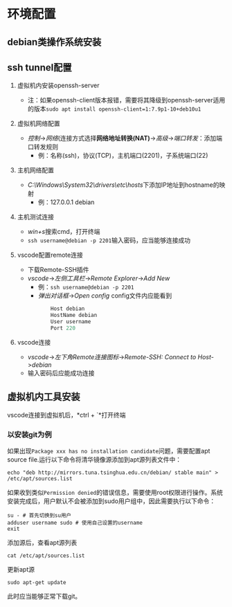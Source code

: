 # 环境配置

## debian类操作系统安装

## ssh tunnel配置

1. 虚拟机内安装openssh-server
    + 注：如果openssh-client版本报错，需要将其降级到openssh-server适用的版本`sudo apt install openssh-client=1:7.9p1-10+deb10u1`

2. 虚拟机网络配置
    + *控制*->*网络*(连接方式选择**网络地址转换(NAT)**->*高级*->*端口转发*：添加端口转发规则
        + 例：名称(ssh)，协议(TCP)，主机端口(2201)，子系统端口(22)

3. 主机网络配置
    + *C:\Windows\System32\drivers\etc\hosts*下添加IP地址到hostname的映射
        + 例：127.0.0.1 debian

4. 主机测试连接
    + *win+s*搜索cmd，打开终端
    + `ssh username@debian -p 2201`输入密码，应当能够连接成功

5. vscode配置remote连接
    + 下载Remote-SSH插件
    + *vscode*->*左侧工具栏*->*Remote Explorer*->*Add New*
        + 例：`ssh username@debian -p 2201`
        + *弹出对话框*->*Open config* config文件内应能看到
            ```s
                Host debian
                HostName debian
                User username
                Port 220
            ```

6. vscode连接
    + *vscode*->*左下角Remote连接图标*->*Remote-SSH: Connect to Host*->*debian*
    + 输入密码后应能成功连接

## 虚拟机内工具安装

vscode连接到虚拟机后，*ctrl + `*打开终端

### 以安装git为例

如果出现`Package xxx has no installation candidate`问题，需要配置apt source file.运行以下命令将清华镜像源添加到apt源列表文件中：

`echo "deb http://mirrors.tuna.tsinghua.edu.cn/debian/ stable main" > /etc/apt/sources.list`

如果收到类似`Permission denied`的错误信息，需要使用root权限进行操作。系统安装完成后，用户默认不会被添加到sudo用户组中，因此需要执行以下命令：

```shell
su - # 首先切换到su用户
adduser username sudo # 使用自己设置的username
exit
```

添加源后，查看apt源列表

```cat /etc/apt/sources.list```

更新apt源

```sudo apt-get update```

此时应当能够正常下载git。
